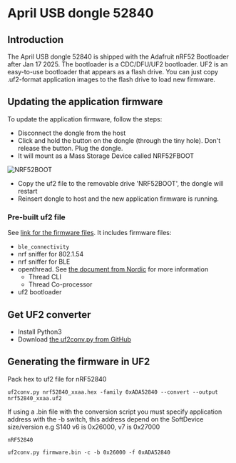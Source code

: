 # April USB dongle 52840 #

## Introduction ##

The April USB dongle 52840 is shipped with the Adafruit nRF52 Bootloader after Jan 17 2025. The bootloader is a CDC/DFU/UF2 bootloader. UF2 is an easy-to-use bootloader that appears as a flash drive. You can just copy .uf2-format application images to the flash drive to load new firmware.

## Updating the application firmware ##

To update the application firmware, follow the steps:

* Disconnect the dongle from the host
* Click and hold the button on the dongle (through the tiny hole). Don't release the button. Plug the dongle.
* It will mount as a Mass Storage Device called NRF52FBOOT

![NRF52BOOT](https://i1.aprbrother.com/w/nrf52boot.png)

* Copy the uf2 file to the removable drive 'NRF52BOOT', the dongle will restart
* Reinsert dongle to host and the new application firmware is running.

### Pre-built uf2 file ###

See [link for the firmware files](https://github.com/AprilBrother/april-usb-dongle-52840/tree/main/firmware). It includes firmware files:

* `ble_connectivity`
* nrf sniffer for 802.1.54
* nrf sniffer for BLE
* openthread. See [the document from Nordic](https://docs.nordicsemi.com/bundle/ncs-2.9.0/page/nrf/samples/thread.html) for more information
  * Thread CLI
  * Thread Co-processor
* uf2 bootloader

## Get UF2 converter ##

* Install Python3
* Download [the uf2conv.py from GitHub](https://github.com/microsoft/uf2/tree/master/utils)

## Generating the firmware in UF2 ##

Pack hex to uf2 file for nRF52840

```
uf2conv.py nrf52840_xxaa.hex -family 0xADA52840 --convert --output nrf52840_xxaa.uf2
```

If using a .bin file with the conversion script you must specify application address with the -b switch, this address depend on the SoftDevice size/version e.g S140 v6 is 0x26000, v7 is 0x27000

```
nRF52840

uf2conv.py firmware.bin -c -b 0x26000 -f 0xADA52840
```
